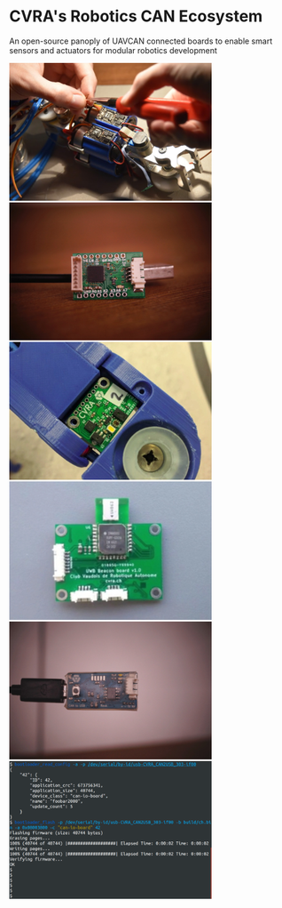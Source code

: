 # CVRA's Robotics CAN Ecosystem

An open-source panoply of UAVCAN connected boards to enable smart sensors and actuators for modular robotics development

<div class="row">
  <div class="column">
    <img src="./images/motor-board.jpg" width="365">
    <img src="./images/io-board.jpg" width="365">
  </div>
  <div class="column">
    <img src="./images/sensor-board.jpg" width="365">
    <img src="./images/beacon-board.jpg" width="365">
  </div>
  <div class="column">
    <img src="./images/can-adapter.jpg" width="365">
    <img src="./images/bootloader.png" width="365">
  </div>
</div>
